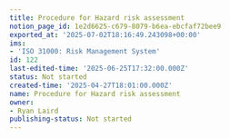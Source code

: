 ```yaml
---
title: Procedure for Hazard risk assessment
notion_page_id: 1e2d6625-c679-8079-b6ea-ebcfaf72bee9
exported_at: '2025-07-02T18:16:49.243098+00:00'
ims:
- 'ISO 31000: Risk Management System'
id: 122
last-edited-time: '2025-06-25T17:32:00.000Z'
status: Not started
created-time: '2025-04-27T18:01:00.000Z'
name: Procedure for Hazard risk assessment
owner:
- Ryan Laird
publishing-status: Not started
---
```


<!-- Unsupported block type: table_of_contents -->

<!-- Unsupported block type: unsupported -->

